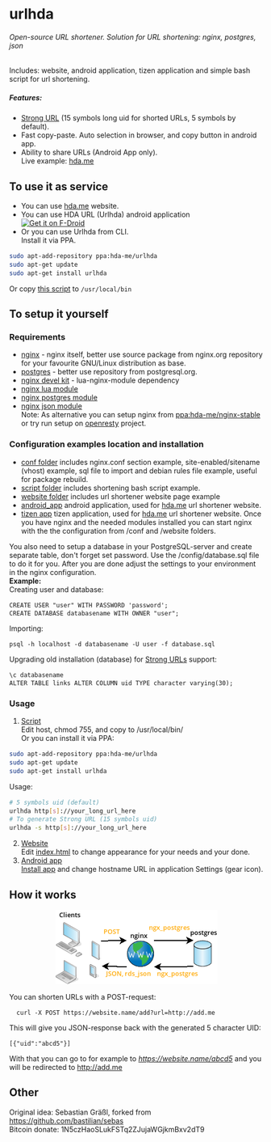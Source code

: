 # urlhda

###### Open-source URL shortener. Solution for URL shortening: nginx, postgres, json
Includes: website, android application, tizen application and simple bash script for url shortening.  
##### Features:  
* [Strong URL](https://github.com/cryptofuture/urlhda/issues/3) (15 symbols long uid for shorted URLs, 5 symbols by default).
* Fast copy-paste. Auto selection in browser, and copy button in android app.
* Ability to share URLs (Android App only).  
Live example: [hda.me](https://hda.me)

## To use it as service
* You can use [hda.me](https://hda.me) website.
* You can use HDA URL (Urlhda) android application  
[<img src="https://f-droid.org/badge/get-it-on.png"
      alt="Get it on F-Droid"
      height="80">](https://f-droid.org/app/me.hda.urlhda)
* Or you can use Urlhda from CLI.  
Install it via PPA.
```bash
sudo apt-add-repository ppa:hda-me/urlhda
sudo apt-get update
sudo apt-get install urlhda
```
Or copy [this script](https://raw.githubusercontent.com/cryptofuture/urlhda/master/script/urlhda) to `/usr/local/bin`

## To setup it yourself

### Requirements
* [nginx](http://nginx.org) - nginx itself, better use source package from nginx.org repository for your favourite GNU/Linux distribution as base.  
* [postgres](http://www.postgresql.org/) - better use repository from postgresql.org.  
* [nginx devel kit](https://github.com/simpl/ngx_devel_kit) - lua-nginx-module dependency
* [nginx lua module](https://github.com/chaoslawful/lua-nginx-module)
* [nginx postgres module](https://github.com/FRiCKLE/ngx_postgres) 
* [nginx json module](https://github.com/openresty/rds-json-nginx-module)  
Note: As alternative you can setup nginx from [ppa:hda-me/nginx-stable](https://gist.github.com/cryptofuture/53efe118c598dcc8eaf402c8544182af) or try run setup on [openresty](https://openresty.org/) project.

### Configuration examples location and installation

* [conf folder](https://github.com/cryptofuture/urlhda/tree/master/conf) includes nginx.conf section example, site-enabled/sitename (vhost) example, sql file to import and debian rules file example, useful for package rebuild.
* [script folder](https://github.com/cryptofuture/urlhda/tree/master/script) includes shortening bash script example.
* [website folder](https://github.com/cryptofuture/urlhda/tree/master/website) includes url shortener website page example
* [android_app](https://github.com/cryptofuture/urlhda-android) android application, used for [hda.me](https://hda.me) url shortener website.
* [tizen app](https://github.com/cryptofuture/urlhda-tizen) tizen application, used for [hda.me](https://hda.me) url shortener website.
Once you have nginx and the needed modules installed you can start nginx with the the configuration from /conf and /website folders.  

You also need to setup a database in your PostgreSQL-server and create separate table, don't forget set password. Use the /config/database.sql file to do it for you. After you are done adjust the settings to your environment in the nginx configuration.  
**Example:**  
Creating user and database: 
```
CREATE USER "user" WITH PASSWORD 'password';  
CREATE DATABASE databasename WITH OWNER "user";  
```
Importing:  
```
psql -h localhost -d databasename -U user -f database.sql
```
Upgrading old installation (database) for [Strong URLs](https://github.com/cryptofuture/urlhda/issues/3) support:
```
\c databasename
ALTER TABLE links ALTER COLUMN uid TYPE character varying(30);
```

### Usage

1. [Script](https://raw.githubusercontent.com/cryptofuture/urlhda/master/script/urlhda)  
Edit host, chmod 755, and copy to /usr/local/bin/  
Or you can install it via PPA: 

 ```bash
sudo apt-add-repository ppa:hda-me/urlhda
sudo apt-get update
sudo apt-get install urlhda
```

 Usage:
 ```bash
# 5 symbols uid (default)  
urlhda http[s]://your_long_url_here  
# To generate Strong URL (15 symbols uid)  
urlhda -s http[s]://your_long_url_here 
```

2. [Website](https://raw.githubusercontent.com/cryptofuture/urlhda/master/website/index.html)   
Edit [index.html](https://raw.githubusercontent.com/cryptofuture/urlhda/master/website/index.html) to change appearance for your needs and your done.  
3. [Android app](https://github.com/cryptofuture/urlhda-android)  
[Install app](https://f-droid.org/repository/browse/?fdid=me.hda.urlhda) and change hostname URL in application Settings (gear icon).

## How it works
 <p align="center">
<img src="https://raw.githubusercontent.com/cryptofuture/urlhda-android/master/gradle/img/Diagram1.png"/>
</p>

You can shorten URLs with a POST-request:
```
  curl -X POST https://website.name/add?url=http://add.me
```

This will give you JSON-response back with the generated 5 character UID:
```
[{"uid":"abcd5"}]
```

With that you can go to for example to *https://website.name/abcd5* and you will be redirected to http://add.me

## Other
Original idea: Sebastian Gräßl, forked from https://github.com/bastilian/sebas  
Bitcoin donate: 1N5czHaoSLukFSTq2ZJujaWGjkmBxv2dT9
